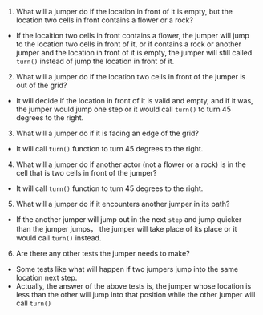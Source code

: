 1. What will a jumper do if the location in front of it is empty, but the location two cells in front contains a flower or a rock?
- If the locaition two cells in front contains a flower, the jumper will jump to the location two cells in front of it, or if contains a rock or another jumper and the location in front of it is empty, the jumper will still called ```turn()``` instead of jump the location in front of it.
2. What will a jumper do if the location two cells in front of the jumper is out of the grid?
- It will decide if the location in front of it is valid and empty, and if it was, the jumper would jump one step or it would call ```turn()``` to turn 45 degrees to the right.
3. What will a jumper do if it is facing an edge of the grid?
- It will call ```turn()``` function to turn 45 degrees to the right.
4. What will a jumper do if another actor (not a flower or a rock) is in the cell that is two cells in front of the jumper?
- It will call ```turn()``` function to turn 45 degrees to the right.
5. What will a jumper do if it encounters another jumper in its path?
- If the another jumper will jump out in the next ```step``` and jump quicker than the jumper jumps， the jumper will take place of its place or it would call ```turn()``` instead.
6. Are there any other tests the jumper needs to make?
- Some tests like what will happen if two jumpers jump into the same location next step.
- Actually, the answer of the above tests is, the jumper whose location is less than the other will jump into that position while the other jumper will call ```turn()```